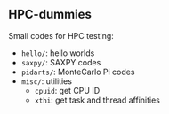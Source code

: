 ## HPC-dummies

Small codes for HPC testing:

* `hello/`: hello worlds
* `saxpy/`: SAXPY codes
* `pidarts/`: MonteCarlo Pi codes
* `misc/`: utilities
  * `cpuid`: get CPU ID
  * `xthi`: get task and thread affinities




